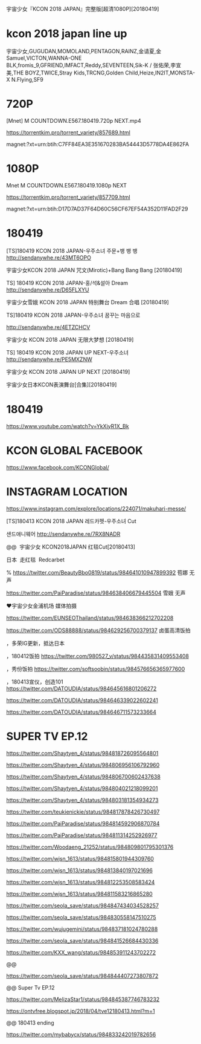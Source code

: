 
宇宙少女『KCON 2018 JAPAN』完整版[超清1080P][20180419]

# kcon 2018 japan line up

宇宙少女,GUGUDAN,MOMOLAND,PENTAGON,RAINZ,金请夏,金Samuel,VICTON,WANNA-ONE
BLK,fromis_9,GFRIEND,IMFACT,Reddy,SEVENTEEN,Sik-K
/ 张佑荣,李宣美,THE BOYZ,TWICE,Stray Kids,TRCNG,Golden Child,Heize,IN2IT,MONSTA-X
N.Flying,SF9

# 720P
[Mnet] M COUNTDOWN.E567.180419.720p NEXT.mp4 

https://torrentkim.pro/torrent_variety/857689.html

magnet:?xt=urn:btih:C7FF84EA3E351670283BA54443D5778DA4E862FA

# 1080P
Mnet M COUNTDOWN.E567.180419.1080p NEXT

https://torrentkim.pro/torrent_variety/857709.html

magnet:?xt=urn:btih:D17D7AD37F64D60C56CF67EF54A352D11FAD2F29

# 180419

[TS]180419 KCON 2018 JAPAN-우주소녀 주문+뱅 뱅 뱅
http://sendanywhe.re/43MT6OPO

宇宙少女KCON 2018 JAPAN 咒文(Mirotic)+Bang Bang Bang [20180419]

TS] 180419 KCON 2018 JAPAN-홍/석&설아 Dream
http://sendanywhe.re/D65FLXYU

宇宙少女雪娥 KCON 2018 JAPAN 特别舞台 Dream 合唱 [20180419]

TS]180419 KCON 2018 JAPAN-우주소녀 꿈꾸는 마음으로

http://sendanywhe.re/4ETZCHCV

宇宙少女 KCON 2018 JAPAN 无限大梦想 [20180419]

TS] 180419 KCON 2018 JAPAN UP NEXT-우주소녀
http://sendanywhe.re/PE5MXZNW

宇宙少女 KCON 2018 JAPAN UP NEXT [20180419]

宇宙少女日本KCON表演舞台[合集][20180419]



# 180419

https://www.youtube.com/watch?v=YkXjyR1X_Bk


# KCON GLOBAL FACEBOOK
https://www.facebook.com/KCONGlobal/

# INSTAGRAM LOCATION
https://www.instagram.com/explore/locations/224071/makuhari-messe/

[TS]180413 KCON 2018 JAPAN 레드카펫-우주소녀 Cut

샌드애니웨어
http://sendanywhe.re/7RX8NADR

@@  宇宙少女 KCON2018JAPAN 红毯Cut[20180413]

日本  走红毯  Redcarbet

%
https://twitter.com/BeautyBbo0819/status/984641010947899392  苞娜 无声

https://twitter.com/PaiParadise/status/984638406679445504  雪娥 无声

♥宇宙少女金浦机场 媒体拍摄

https://twitter.com/EUNSEOThailand/status/984638366212702208

https://twitter.com/ODS88888/status/984629256700379137  卤蛋高清饭拍

，多荣IG更新，抵达日本

，180412饭拍
https://twitter.com/980527_v/status/984435831409553408

，秀份饭拍
https://twitter.com/softsoobin/status/984576656365977600

，180413宣仪，创造101
https://twitter.com/DATOUDIA/status/984645616801206272

https://twitter.com/DATOUDIA/status/984646339022602241

https://twitter.com/DATOUDIA/status/984646711573233664


# SUPER TV EP.12
https://twitter.com/Shaytyen_4/status/984818726095564801

https://twitter.com/Shaytyen_4/status/984806956106792960

https://twitter.com/Shaytyen_4/status/984806700602437638

https://twitter.com/Shaytyen_4/status/984804021218099201

https://twitter.com/Shaytyen_4/status/984803181354934273

https://twitter.com/teukienickie/status/984817878426730497

https://twitter.com/PaiParadise/status/984814592906870784

https://twitter.com/PaiParadise/status/984811314252926977

https://twitter.com/Woodaeng_21252/status/984809801795301376

https://twitter.com/wjsn_1613/status/984815801944309760

https://twitter.com/wjsn_1613/status/984813840197021696

https://twitter.com/wjsn_1613/status/984812253508583424

https://twitter.com/wjsn_1613/status/984811583216865280

https://twitter.com/seola_save/status/984847434034528257

https://twitter.com/seola_save/status/984830558147510275

https://twitter.com/wujugemini/status/984837181024780288

https://twitter.com/seola_save/status/984841526684430336

https://twitter.com/KXX_wang/status/984853911243702272


@@

https://twitter.com/seola_save/status/984844407273807872

@@ Super Tv EP.12

https://twitter.com/MelizaStar1/status/984845387746783232

https://ontvfree.blogspot.jp/2018/04/tve12180413.html?m=1

@@ 180413 ending

https://twitter.com/mybabycx/status/984833242019782656
